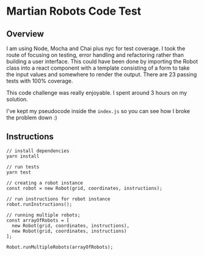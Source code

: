 # Martian Robots Code Test

## Overview

I am using Node, Mocha and Chai plus nyc for test coverage. I took the route of focusing on testing, error handling and refactoring rather than building a user interface. This could have been done by importing the Robot class into a react component with a template consisting of a form to take the input values and somewhere to render the output. There are 23 passing tests with 100% coverage.

This code challenge was really enjoyable. I spent around 3 hours on my solution.

I've kept my pseudocode inside the `index.js` so you can see how I broke the problem down :)

## Instructions

```
// install dependencies
yarn install

// run tests
yarn test

// creating a robot instance
const robot = new Robot(grid, coordinates, instructions);

// run instructions for robot instance
robot.runInstructions();

// running multiple robots;
const arrayOfRobots = [
  new Robot(grid, coordinates, instructions),
  new Robot(grid, coordinates, instructions)
];

Robot.runMultipleRobots(arrayOfRobots);
```